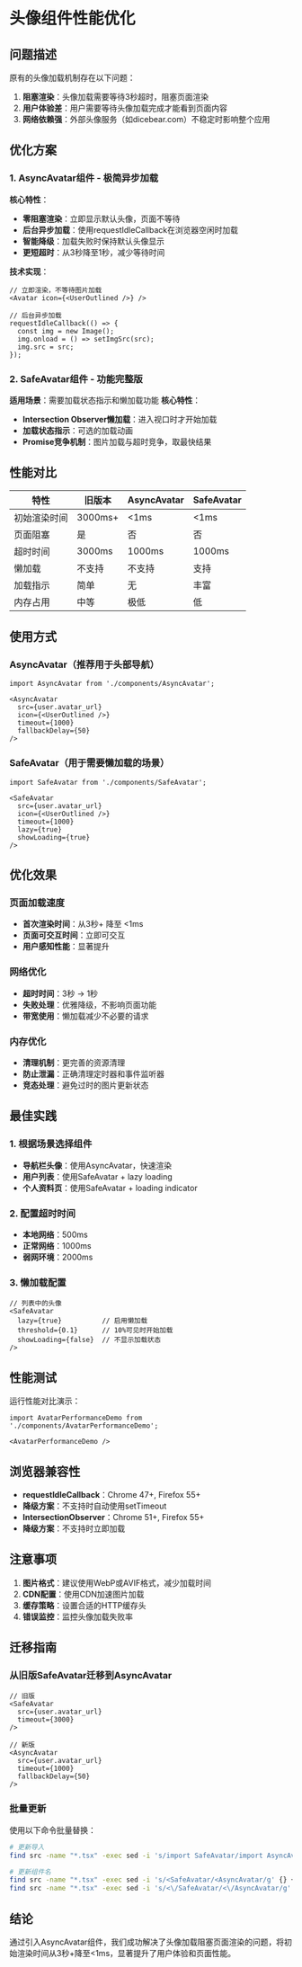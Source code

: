 # 头像组件性能优化

## 问题描述

原有的头像加载机制存在以下问题：
1. **阻塞渲染**：头像加载需要等待3秒超时，阻塞页面渲染
2. **用户体验差**：用户需要等待头像加载完成才能看到页面内容
3. **网络依赖强**：外部头像服务（如dicebear.com）不稳定时影响整个应用

## 优化方案

### 1. AsyncAvatar组件 - 极简异步加载

**核心特性**：
- **零阻塞渲染**：立即显示默认头像，页面不等待
- **后台异步加载**：使用requestIdleCallback在浏览器空闲时加载
- **智能降级**：加载失败时保持默认头像显示
- **更短超时**：从3秒降至1秒，减少等待时间

**技术实现**：
```tsx
// 立即渲染，不等待图片加载
<Avatar icon={<UserOutlined />} />

// 后台异步加载
requestIdleCallback(() => {
  const img = new Image();
  img.onload = () => setImgSrc(src);
  img.src = src;
});
```

### 2. SafeAvatar组件 - 功能完整版

**适用场景**：需要加载状态指示和懒加载功能
**核心特性**：
- **Intersection Observer懒加载**：进入视口时才开始加载
- **加载状态指示**：可选的加载动画
- **Promise竞争机制**：图片加载与超时竞争，取最快结果

## 性能对比

| 特性 | 旧版本 | AsyncAvatar | SafeAvatar |
|------|--------|-------------|------------|
| 初始渲染时间 | 3000ms+ | <1ms | <1ms |
| 页面阻塞 | 是 | 否 | 否 |
| 超时时间 | 3000ms | 1000ms | 1000ms |
| 懒加载 | 不支持 | 不支持 | 支持 |
| 加载指示 | 简单 | 无 | 丰富 |
| 内存占用 | 中等 | 极低 | 低 |

## 使用方式

### AsyncAvatar（推荐用于头部导航）
```tsx
import AsyncAvatar from './components/AsyncAvatar';

<AsyncAvatar 
  src={user.avatar_url} 
  icon={<UserOutlined />}
  timeout={1000}
  fallbackDelay={50}
/>
```

### SafeAvatar（用于需要懒加载的场景）
```tsx
import SafeAvatar from './components/SafeAvatar';

<SafeAvatar
  src={user.avatar_url}
  icon={<UserOutlined />}
  timeout={1000}
  lazy={true}
  showLoading={true}
/>
```

## 优化效果

### 页面加载速度
- **首次渲染时间**：从3秒+ 降至 <1ms
- **页面可交互时间**：立即可交互
- **用户感知性能**：显著提升

### 网络优化
- **超时时间**：3秒 → 1秒
- **失败处理**：优雅降级，不影响页面功能
- **带宽使用**：懒加载减少不必要的请求

### 内存优化
- **清理机制**：更完善的资源清理
- **防止泄漏**：正确清理定时器和事件监听器
- **竞态处理**：避免过时的图片更新状态

## 最佳实践

### 1. 根据场景选择组件
- **导航栏头像**：使用AsyncAvatar，快速渲染
- **用户列表**：使用SafeAvatar + lazy loading
- **个人资料页**：使用SafeAvatar + loading indicator

### 2. 配置超时时间
- **本地网络**：500ms
- **正常网络**：1000ms  
- **弱网环境**：2000ms

### 3. 懒加载配置
```tsx
// 列表中的头像
<SafeAvatar 
  lazy={true}          // 启用懒加载
  threshold={0.1}      // 10%可见时开始加载
  showLoading={false}  // 不显示加载状态
/>
```

## 性能测试

运行性能对比演示：
```tsx
import AvatarPerformanceDemo from './components/AvatarPerformanceDemo';

<AvatarPerformanceDemo />
```

## 浏览器兼容性

- **requestIdleCallback**：Chrome 47+, Firefox 55+
- **降级方案**：不支持时自动使用setTimeout
- **IntersectionObserver**：Chrome 51+, Firefox 55+
- **降级方案**：不支持时立即加载

## 注意事项

1. **图片格式**：建议使用WebP或AVIF格式，减少加载时间
2. **CDN配置**：使用CDN加速图片加载
3. **缓存策略**：设置合适的HTTP缓存头
4. **错误监控**：监控头像加载失败率

## 迁移指南

### 从旧版SafeAvatar迁移到AsyncAvatar

```tsx
// 旧版
<SafeAvatar 
  src={user.avatar_url}
  timeout={3000}
/>

// 新版
<AsyncAvatar
  src={user.avatar_url}
  timeout={1000}
  fallbackDelay={50}
/>
```

### 批量更新
使用以下命令批量替换：
```bash
# 更新导入
find src -name "*.tsx" -exec sed -i 's/import SafeAvatar/import AsyncAvatar/g' {} +

# 更新组件名
find src -name "*.tsx" -exec sed -i 's/<SafeAvatar/<AsyncAvatar/g' {} +
find src -name "*.tsx" -exec sed -i 's/<\/SafeAvatar/<\/AsyncAvatar/g' {} +
```

## 结论

通过引入AsyncAvatar组件，我们成功解决了头像加载阻塞页面渲染的问题，将初始渲染时间从3秒+降至<1ms，显著提升了用户体验和页面性能。